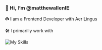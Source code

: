 ### 👋 Hi, I’m @matthewallenIE

☘️ I am a Frontend Developer with  Aer Lingus

🛠️ I primarilly work with

![My Skills](https://go-skill-icons.vercel.app/api/icons?i=angular,ts,js,git&theme=dark)

<!---
- 👀 I’m interested in ...
- 🌱 I’m currently learning ...
- 💞️ I’m looking to collaborate on ...
- 📫 How to reach me ...
matthewallenIE/matthewallenIE is a ✨ special ✨ repository because its `README.md` (this file) appears on your GitHub profile.
You can click the Preview link to take a look at your changes.
1
2
3
4
5
6
7
8
9
10
--->

